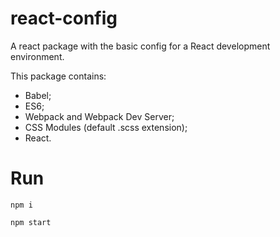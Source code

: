 # react-config
A react package with the basic config for a React development environment. 

This package contains:
- Babel;
- ES6;
- Webpack and Webpack Dev Server;
- CSS Modules (default .scss extension);
- React.

# Run
```npm i```

```npm start```
